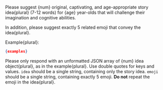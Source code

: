 Please suggest {num} original, captivating, and age-appropriate story idea{plural} (7-12 words) for {age} year-olds that will challenge their imagination and cognitive abilities.

In addition, please suggest exactly 5 related emoji that convey the idea{plural}.

Example{plural}:

```json
{examples}
```

Please only respond with an unformatted JSON array of {num} idea object{plural}, as in the example{plural}. Use double quotes for keys and values. `idea` should be a single string, containing only the story idea. `emoji` should be a single string, containing exactly 5 emoji. **Do not** repeat the emoji in the idea{plural}.